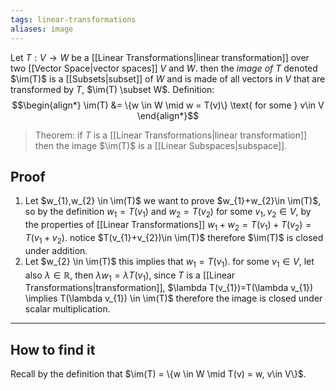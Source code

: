 ```yaml
---
tags: linear-transformations
aliases: image
---
```

Let $T:V \rightarrow W$ be a [[Linear Transformations|linear transformation]] over two [[Vector Space|vector spaces]] $V$ and $W$. then the *image of $T$* denoted $\im(T)$ is a [[Subsets|subset]] of $W$ and is made of all vectors in $V$ that are transformed by $T$, $\im(T) \subset W$.
Definition:
$$\begin{align*}
\im(T) &= \{w \in W \mid w = T(v)\} \text{ for some } v\in V
\end{align*}$$
> Theorem: if $T$ is a [[Linear Transformations|linear transformation]] then the image $\im(T)$ is a [[Linear Subspaces|subspace]].
## Proof
1. Let $w_{1},w_{2} \in \im(T)$ we want to prove $w_{1}+w_{2}\in \im(T)$, so by the definition $w_{1}=T(v_{1})$ and $w_{2}= T(v_{2})$ for some $v_{1}, v_{2} \in V$, by the properties of [[Linear Transformations]] $w_{1}+w_{2}=T(v_{1})+T(v_{2})=T(v_{1}+v_{2})$. notice $T(v_{1}+v_{2})\in \im(T)$ therefore $\im(T)$ is closed under addition.
2. Let $w_{2} \in \im(T)$ this implies that $w_{1}=T(v_{1})$. for some $v_{1}\in V$, let also $\lambda \in \mathbb{R}$, then $\lambda w_{1}=\lambda T(v_{1})$, since $T$ is a [[Linear Transformations|transformation]], $\lambda T(v_{1})=T(\lambda v_{1}) \implies T(\lambda v_{1}) \in \im(T)$ therefore the image is closed under scalar multiplication.
___
## How to find it
Recall by the definition that $\im(T) = \{w \in W \mid T(v) = w, v\in V\}$.